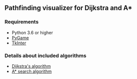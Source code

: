 ## Pathfinding visualizer for Dijkstra and A*

### Requirements
* Python 3.6 or higher
* [PyGame](https://www.pygame.org/)
* [TkInter](https://docs.python.org/3/library/tkinter.html)

### Details about included algorithms
* [Dijkstra's algorithm](https://en.wikipedia.org/wiki/Dijkstra%27s_algorithm)
* [A* search algorithm](https://en.wikipedia.org/wiki/A*_search_algorithm)
